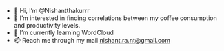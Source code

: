 - 👋 Hi, I’m @Nishantthakurrr
- 👀 I’m interested in finding correlations between my coffee consumption and productivity levels.
- 🌱 I’m currently learning WordCloud
- 📫 Reach me through my mail nishant.ra.nt@gmail.com
<!---
Nishantthakurrr/Nishantthakurrr is a ✨ special ✨ repository because its `README.md` (this file) appears on your GitHub profile.
You can click the Preview link to take a look at your changes.
--->
